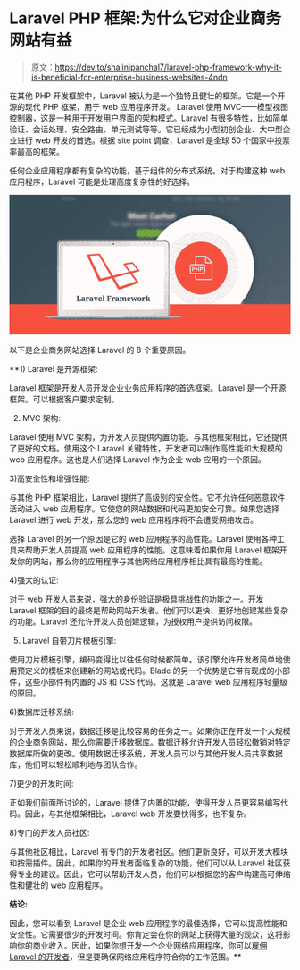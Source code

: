 # Laravel PHP 框架:为什么它对企业商务网站有益

> 原文：<https://dev.to/shalinipanchal7/laravel-php-framework-why-it-is-beneficial-for-enterprise-business-websites-4ndn>

在其他 PHP 开发框架中，Laravel 被认为是一个独特且健壮的框架。它是一个开源的现代 PHP 框架，用于 web 应用程序开发。 Laravel 使用 MVC——模型视图控制器，这是一种用于开发用户界面的架构模式。Laravel 有很多特性，比如简单验证、会话处理、安全路由、单元测试等等。它已经成为小型初创企业、大中型企业进行 web 开发的首选。根据 site point 调查，Laravel 是全球 50 个国家中投票率最高的框架。

任何企业应用程序都有复杂的功能，基于组件的分布式系统。对于构建这种 web 应用程序，Laravel 可能是处理高度复杂性的好选择。

[![](img/e19bdf47096cc49af05c747808c3af17.png)](https://res.cloudinary.com/practicaldev/image/fetch/s--AxdGoExn--/c_limit%2Cf_auto%2Cfl_progressive%2Cq_auto%2Cw_880/https://www.multidots.com/wp-content/uploads/2018/05/banner-5-1.jpg)

以下是企业商务网站选择 Laravel 的 8 个重要原因。

 **1) Laravel 是开源框架:

Laravel 框架是开发人员开发企业业务应用程序的首选框架。Laravel 是一个开源框架。可以根据客户要求定制。

2) MVC 架构:

Laravel 使用 MVC 架构，为开发人员提供内置功能。与其他框架相比，它还提供了更好的文档。使用这个 Laravel 关键特性，开发者可以制作高性能和大规模的 web 应用程序。这也是人们选择 Laravel 作为企业 web 应用的一个原因。

3)高安全性和增强性能:

与其他 PHP 框架相比，Laravel 提供了高级别的安全性。它不允许任何恶意软件活动进入 web 应用程序。它使您的网站数据和代码更加安全可靠。如果您选择 Laravel 进行 web 开发，那么您的 web 应用程序将不会遭受网络攻击。

选择 Laravel 的另一个原因是它的 web 应用程序的高性能。Laravel 使用各种工具来帮助开发人员提高 web 应用程序的性能。这意味着如果你用 Laravel 框架开发你的网站，那么你的应用程序与其他网络应用程序相比具有最高的性能。

4)强大的认证:

对于 web 开发人员来说，强大的身份验证是极具挑战性的功能之一。开发 Laravel 框架的目的最终是帮助网站开发者。他们可以更快、更好地创建某些复杂的功能。Laravel 还允许开发人员创建逻辑，为授权用户提供访问权限。

5) Laravel 自带刀片模板引擎:

使用刀片模板引擎，编码变得比以往任何时候都简单。该引擎允许开发者简单地使用预定义的模板来创建新的网站或代码。Blade 的另一个优势是它带有现成的小部件，这些小部件有内置的 JS 和 CSS 代码。这就是 Laravel web 应用程序轻量级的原因。

6)数据库迁移系统:

对于开发人员来说，数据迁移是比较容易的任务之一。如果你正在开发一个大规模的企业商务网站，那么你需要迁移数据库。数据迁移允许开发人员轻松撤销对特定数据库所做的更改。使用数据迁移系统，开发人员可以与其他开发人员共享数据库，他们可以轻松顺利地与团队合作。

7)更少的开发时间:

正如我们前面所讨论的，Laravel 提供了内置的功能，使得开发人员更容易编写代码。因此，与其他框架相比，Laravel web 开发要快得多，也不复杂。

8)专门的开发人员社区:

与其他社区相比，Laravel 有专门的开发者社区。他们更新良好，可以开发大模块和按需插件。因此，如果你的开发者面临复杂的功能，他们可以从 Laravel 社区获得专业的建议。因此，它可以帮助开发人员，他们可以根据您的客户构建高可伸缩性和健壮的 web 应用程序。

**结论:**

因此，您可以看到 Laravel 是企业 web 应用程序的最佳选择，它可以提高性能和安全性。它需要很少的开发时间。你肯定会在你的网站上获得大量的观众，这将影响你的商业收入。因此，如果你想开发一个企业网络应用程序，你可以[雇佣 Laravel 的开发者](https://www.cmarix.com/hire-laravel-developers.html)，但是要确保网络应用程序符合你的工作范围。**